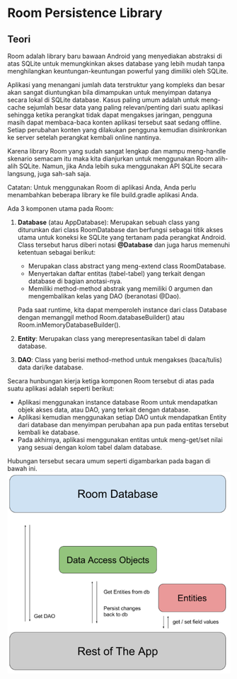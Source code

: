 # Room Persistence Library 

## Teori

Room adalah library baru bawaan Android yang menyediakan abstraksi di atas SQLite untuk memungkinkan akses database yang lebih mudah tanpa menghilangkan keuntungan-keuntungan powerful yang dimiliki oleh SQLite.

Aplikasi yang menangani jumlah data terstruktur yang kompleks dan besar akan sangat diuntungkan bila dimampukan untuk menyimpan datanya secara lokal di SQLite database. Kasus paling umum adalah untuk meng-cache sejumlah besar data yang paling relevan/penting dari suatu aplikasi sehingga ketika perangkat tidak dapat mengakses jaringan, pengguna masih dapat membaca-baca konten aplikasi tersebut saat sedang offline. Setiap perubahan konten yang dilakukan pengguna kemudian disinkronkan ke server setelah perangkat kembali online nantinya.

Karena library Room yang sudah sangat lengkap dan mampu meng-handle skenario semacam itu maka kita dianjurkan untuk menggunakan Room alih-alih SQLite. Namun, jika Anda lebih suka menggunakan API SQLite secara langsung, juga sah-sah saja.

Catatan: Untuk menggunakan Room di aplikasi Anda, Anda perlu menambahkan beberapa library ke file build.gradle aplikasi Anda.

Ada 3 komponen utama pada Room:

1.	__Database__ (atau AppDatabase): Merupakan sebuah class yang diturunkan dari class RoomDatabase dan berfungsi sebagai titik akses utama untuk koneksi ke SQLite yang tertanam pada perangkat Android. Class tersebut harus diberi notasi __@Database__ dan juga harus memenuhi ketentuan sebagai berikut:

	- Merupakan class abstract yang meng-extend class RoomDatabase.
	- Menyertakan daftar entitas (tabel-tabel) yang terkait dengan database di bagian anotasi-nya.
	- Memiliki method-method abstrak yang memiliki 0 argumen dan mengembalikan kelas yang DAO (beranotasi @Dao).

	Pada saat runtime, kita dapat memperoleh instance dari class Database dengan memanggil method Room.databaseBuilder() atau Room.inMemoryDatabaseBuilder().

2.	__Entity__: Merupakan class yang merepresentasikan tabel di dalam database.

3. 	__DAO__: Class yang berisi method-method untuk mengakses (baca/tulis) data dari/ke database.

Secara hunbungan kierja ketiga komponen Room tersebut di atas pada suatu aplikasi adalah seperti berikut:

- Aplikasi menggunakan instance database Room untuk mendapatkan objek akses data, atau DAO, yang terkait dengan database. 
- Aplikasi kemudian menggunakan setiap DAO untuk mendapatkan Entity dari database dan menyimpan perubahan apa pun pada entitas tersebut kembali ke database. 
- Pada akhirnya, aplikasi menggunakan entitas untuk meng-get/set nilai yang sesuai dengan kolom tabel dalam database.

Hubungan tersebut secara umum seperti digambarkan pada bagan di bawah ini.
![Arsitektur Room](images/room-architecture.png)
